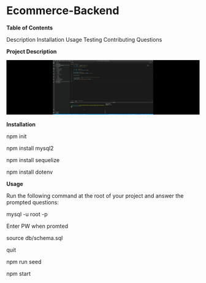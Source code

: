 # Ecommerce-Backend

**Table of Contents**

Description
Installation
Usage
Testing
Contributing
Questions


**Project Description**

![Alt Text](https://github.com/Shahabgeravesh/Ecommerce-Backend/blob/main/Assets/Serverjsgif.gif)


**Installation**

npm init

npm install mysql2

npm install sequelize

npm install dotenv

**Usage**

Run the following command at the root of your project and answer the prompted questions:

mysql -u root -p

Enter PW when promted

source db/schema.sql

quit

npm run seed

npm start
